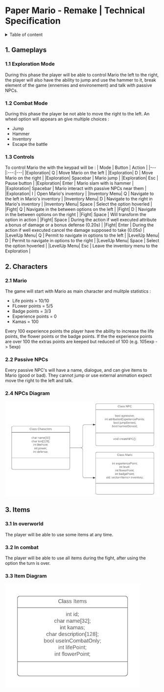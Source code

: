 # Paper Mario - Remake | Technical Specification

<details>
<summary>Table of content</summary>

- [Paper Mario - Remake | Technical Specification](#paper-mario---remake--technical-specification)
  - [1. Gameplays](#1-gameplays)
    - [1.1 Exploration Mode](#11-exploration-mode)
    - [1.2 Combat Mode](#12-combat-mode)
    - [1.3 Controls](#13-controls)
  - [2. Characters](#2-characters)
    - [2.1 Mario](#21-mario)
    - [2.2 Passive NPCs](#22-passive-npcs)
    - [2.4 NPCs Diagram](#24-npcs-diagram)
  - [3. Items](#3-items)
    - [3.1 In overworld](#31-in-overworld)
    - [3.2 In combat](#32-in-combat)
    - [3.3 Item Diagram](#33-item-diagram)
  

</details>

## 1. Gameplays

### 1.1 Exploration Mode
During this phase the player will be able to control Mario the left to the right, the player will also have the ability to jump and use the hammer to it, break element of the game (ennemies and environement) and talk with passive NPCs.

### 1.2 Combat Mode
During this phase the player be not able to move the right to the left. An wheel option will appears an give multiple choices :
- Jump
- Hammer
- Inventory
- Escape the battle

### 1.3 Controls
To control Mario the with the keypad will be :
| Mode | Button | Action |
|---|:---:|---|
|Exploration| Q | Move Mario on the left |
|Exploration| D | Move Mario on the right |
|Exploration| Spacebar | Mario jump |
|Exploration| Esc | Pause button |
|Exploration| Enter | Mario slam with is hammer |
|Exploration| Spacebar | Mario interact with passive NPCs near them |
|Exploration| I | Open Mario's inventory |
|Inventory Menu| Q | Navigate to the left in Mario's inventory |
|Inventory Menu| D | Navigate to the right in Mario's inventory |
|Inventory Menu| Space | Select the option hoverled  |
|Fight| Q | Navigate in the between options on the left |
|Fight| D | Navigate in the between options on the right |
|Fight| Space | Will transform the option in action |
|Fight| Space | During the action if well executed attribute a bonus of damage or a bonus defense (0.20s) |
|Fight| Enter | During the action if well executed cancel the damage supposed to take (0.05s) |
|LevelUp Menu| Q | Permit to navigate in options to the left |
|LevelUp Menu| D | Permit to navigate in options to the right |
|LevelUp Menu| Space | Select the option hoverled |
|LevelUp Menu| Esc | Leave the inventory menu to the Exploration |

## 2. Characters
### 2.1 Mario
The game will start with Mario as main character and mulitple statistics :
- Life points = 10/10
- FLower points = 5/5
- Badge points = 3/3
- Experience points = 0
- Kamas = 100

Every 100 experience points the player have the ability to increase the life points, the flower points or the badge points. If the the experience points are over 100 the extras points are keeped but reduced of 100 (e.g. 105exp -> 5exp)

### 2.2 Passive NPCs
Every passive NPC's will have a name, dialogue, and can give items to Mario (good or bad). They cannot jump or use external animation expect move the right to the left and talk.

### 2.4 NPCs Diagram
![charatersDiamgrams](..\Assets\characterDiagram.png)

## 3. Items
### 3.1 In overworld
The player will be able to use some items at any time.
### 3.2 In combat
The player will be able to use all items during the fight, after using the option the turn is over.
### 3.3 Item Diagram
![itemDiagram](..\Assets\itemDiagram.png)
